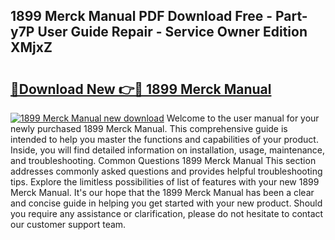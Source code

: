 ## 1899 Merck Manual PDF Download Free - Part-y7P User Guide Repair - Service Owner Edition XMjxZ

# <h2><a href="http://bc39159.oget.top/?id=1899+Merck+Manual">🔗Download New 👉🔴 1899 Merck Manual</a></h2>

[![1899 Merck Manual new download](https://i.imgur.com/5g1atiW.png)](http://bc39159.oget.top/?id=1899+Merck+Manual)
Welcome to the user manual for your newly purchased 1899 Merck Manual. This comprehensive guide is intended to help you master the functions and capabilities of your product. Inside, you will find detailed information on installation, usage, maintenance, and troubleshooting. Common Questions 1899 Merck Manual This section addresses commonly asked questions and provides helpful troubleshooting tips. Explore the limitless possibilities of list of features with your new 1899 Merck Manual. It's our hope that the 1899 Merck Manual has been a clear and concise guide in helping you get started with your new product. Should you require any assistance or clarification, please do not hesitate to contact our customer support team.
